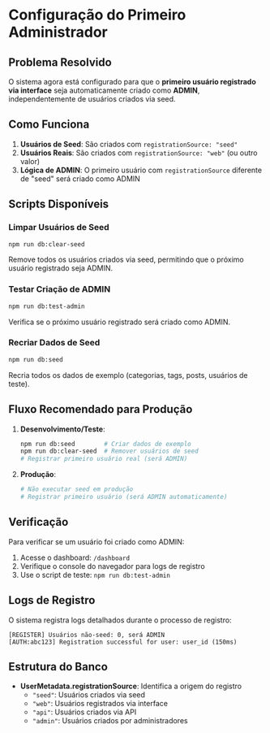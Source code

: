 # Configuração do Primeiro Administrador

## Problema Resolvido

O sistema agora está configurado para que o **primeiro usuário registrado via interface** seja automaticamente criado como **ADMIN**, independentemente de usuários criados via seed.

## Como Funciona

1. **Usuários de Seed**: São criados com `registrationSource: "seed"`
2. **Usuários Reais**: São criados com `registrationSource: "web"` (ou outro valor)
3. **Lógica de ADMIN**: O primeiro usuário com `registrationSource` diferente de "seed" será criado como ADMIN

## Scripts Disponíveis

### Limpar Usuários de Seed
```bash
npm run db:clear-seed
```
Remove todos os usuários criados via seed, permitindo que o próximo usuário registrado seja ADMIN.

### Testar Criação de ADMIN
```bash
npm run db:test-admin
```
Verifica se o próximo usuário registrado será criado como ADMIN.

### Recriar Dados de Seed
```bash
npm run db:seed
```
Recria todos os dados de exemplo (categorias, tags, posts, usuários de teste).

## Fluxo Recomendado para Produção

1. **Desenvolvimento/Teste**:
   ```bash
   npm run db:seed        # Criar dados de exemplo
   npm run db:clear-seed  # Remover usuários de seed
   # Registrar primeiro usuário real (será ADMIN)
   ```

2. **Produção**:
   ```bash
   # Não executar seed em produção
   # Registrar primeiro usuário (será ADMIN automaticamente)
   ```

## Verificação

Para verificar se um usuário foi criado como ADMIN:

1. Acesse o dashboard: `/dashboard`
2. Verifique o console do navegador para logs de registro
3. Use o script de teste: `npm run db:test-admin`

## Logs de Registro

O sistema registra logs detalhados durante o processo de registro:

```
[REGISTER] Usuários não-seed: 0, será ADMIN
[AUTH:abc123] Registration successful for user: user_id (150ms)
```

## Estrutura do Banco

- **UserMetadata.registrationSource**: Identifica a origem do registro
  - `"seed"`: Usuários criados via seed
  - `"web"`: Usuários registrados via interface
  - `"api"`: Usuários criados via API
  - `"admin"`: Usuários criados por administradores